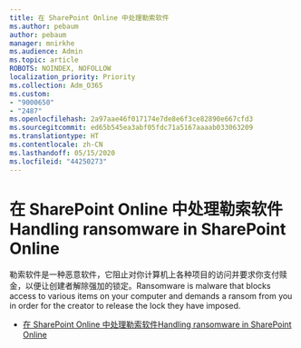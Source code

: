 ```yaml
---
title: 在 SharePoint Online 中处理勒索软件
ms.author: pebaum
author: pebaum
manager: mnirkhe
ms.audience: Admin
ms.topic: article
ROBOTS: NOINDEX, NOFOLLOW
localization_priority: Priority
ms.collection: Adm_O365
ms.custom:
- "9000650"
- "2487"
ms.openlocfilehash: 2a97aae46f017174e7de8e6f3ce82890e667cfd3
ms.sourcegitcommit: ed65b545ea3abf05fdc71a5167aaaab033063209
ms.translationtype: HT
ms.contentlocale: zh-CN
ms.lasthandoff: 05/15/2020
ms.locfileid: "44250273"
---
```

# <a name="handling-ransomware-in-sharepoint-online"></a><span data-ttu-id="17a99-102">在 SharePoint Online 中处理勒索软件</span><span class="sxs-lookup"><span data-stu-id="17a99-102">Handling ransomware in SharePoint Online</span></span>

<span data-ttu-id="17a99-103">勒索软件是一种恶意软件，它阻止对你计算机上各种项目的访问并要求你支付赎金，以便让创建者解除强加的锁定。</span><span class="sxs-lookup"><span data-stu-id="17a99-103">Ransomware is malware that blocks access to various items on your computer and demands a ransom from you in order for the creator to release the lock they have imposed.</span></span>
- [<span data-ttu-id="17a99-104">在 SharePoint Online 中处理勒索软件</span><span class="sxs-lookup"><span data-stu-id="17a99-104">Handling ransomware in SharePoint Online</span></span>](https://docs.microsoft.com/sharepoint/troubleshoot/security/handling-ransomware-in-sharepoint-online)
